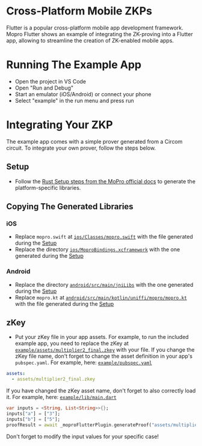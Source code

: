 # Cross-Platform Mobile ZKPs

Flutter is a popular cross-platform mobile app development framework. Mopro Flutter shows an example of integrating the ZK-proving into a Flutter app, allowing to streamline the creation of ZK-enabled mobile apps.

# Running The Example App

- Open the project in VS Code
- Open "Run and Debug"
- Start an emulator (iOS/Android) or connect your phone
- Select "example" in the run menu and press run

# Integrating Your ZKP

The example app comes with a simple prover generated from a Circom circuit. To integrate your own prover, follow the steps below.

## Setup

- Follow the [Rust Setup steps from the MoPro official docs](https://zkmopro.org/docs/getting-started/rust-setup) to generate the platform-specific libraries.

## Copying The Generated Libraries

### iOS

- Replace `mopro.swift` at [`ios/Classes/mopro.swift`](ios/Classes/mopro.swift) with the file generated during the [Setup](#setup)
- Replace the directory [`ios/MoproBindings.xcframework`](ios/MoproBindings.xcframework) with the one generated during the [Setup](#setup)

### Android

- Replace the directory [`android/src/main/jniLibs`](android/src/main/jniLibs) with the one generated during the [Setup](#setup)
- Replace `mopro.kt` at [`android/src/main/kotlin/uniffi/mopro/mopro.kt`](android/src/main/kotlin/uniffi/mopro/mopro.kt) with the file generated during the [Setup](#setup)

## zKey

- Put your zKey file in your app assets. For example, to run the included example app, you need to replace the zKey at [`example/assets/multiplier2_final.zkey`](example/assets/multiplier2_final.zkey) with your file. If you change the zKey file name, don't forget to change the asset definition in your app's `pubspec.yaml`. For example, here: [`example/pubspec.yaml`](example/pubspec.yaml)

```yaml
assets:
  - assets/multiplier2_final.zkey
```

If you have changed the zKey asset name, don't forget to also correctly load it. For example, here: [`example/lib/main.dart`](example/lib/main.dart)

```dart
var inputs = <String, List<String>>{};
inputs["a"] = ["3"];
inputs["b"] = ["5"];
proofResult = await _moproFlutterPlugin.generateProof("assets/multiplier2_final.zkey", inputs);
```

Don't forget to modify the input values for your specific case!
